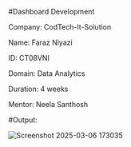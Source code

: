 #Dashboard Development

Company: CodTech-It-Solution

Name: Faraz Niyazi

ID: CT08VNI

Domain: Data Analytics

Duration: 4 weeks

Mentor: Neela Santhosh

#Output:



![Screenshot 2025-03-06 173035](https://github.com/user-attachments/assets/5b889e62-a6f3-47e8-80b7-fb3dd88b8e16)

